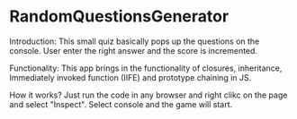 # RandomQuestionsGenerator

Introduction:
This small quiz basically pops up the questions on the console. User enter the right answer and the score is incremented.

Functionality:
This app brings in the functionality of closures, inheritance, Immediately invoked function (IIFE) and prototype chaining in JS.

How it works?
Just run the code in any browser and right clikc on the page and select "Inspect". Select console and the game will start.
